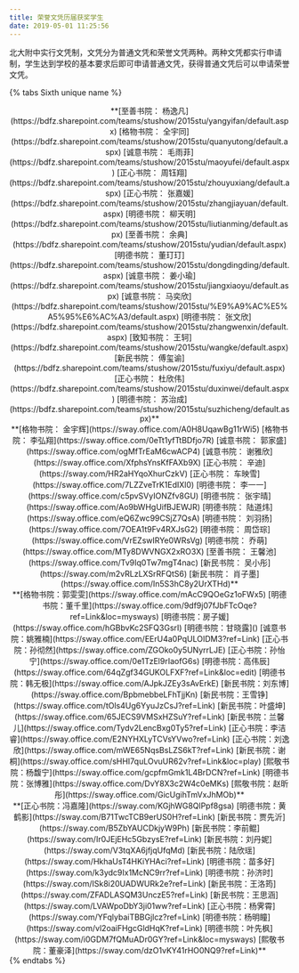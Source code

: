 ```yaml
---
title: 荣誉文凭历届获奖学生
date: 2019-05-01 11:25:56
---
```

北大附中实行文凭制，文凭分为普通文凭和荣誉文凭两种。两种文凭都实行申请制，学生达到学校的基本要求后即可申请普通文凭，获得普通文凭后可以申请荣誉文凭。

{% tabs Sixth unique name %}
<!-- tab 2015年@user-circle -->
<center>
**[至善书院： 杨逸凡](https://bdfz.sharepoint.com/teams/stushow/2015stu/yangyifan/default.aspx)
[格物书院： 全宇同](https://bdfz.sharepoint.com/teams/stushow/2015stu/quanyutong/default.aspx)
[诚意书院： 毛雨菲](https://bdfz.sharepoint.com/teams/stushow/2015stu/maoyufei/default.aspx)
[正心书院： 周钰翔](https://bdfz.sharepoint.com/teams/stushow/2015stu/zhouyuxiang/default.aspx)
[正心书院： 张嘉媛](https://bdfz.sharepoint.com/teams/stushow/2015stu/zhangjiayuan/default.aspx)
[明德书院： 柳天明](https://bdfz.sharepoint.com/teams/stushow/2015stu/liutianming/default.aspx)
[至善书院： 余典](https://bdfz.sharepoint.com/teams/stushow/2015stu/yudian/default.aspx)
[明德书院： 董玎玎](https://bdfz.sharepoint.com/teams/stushow/2015stu/dongdingding/default.aspx)
[诚意书院： 姜小瑜](https://bdfz.sharepoint.com/teams/stushow/2015stu/jiangxiaoyu/default.aspx)
[诚意书院： 马奕欣](https://bdfz.sharepoint.com/teams/stushow/2015stu/%E9%A9%AC%E5%A5%95%E6%AC%A3/default.aspx)
[明德书院： 张文欣](https://bdfz.sharepoint.com/teams/stushow/2015stu/zhangwenxin/default.aspx)
[致知书院： 王轲](https://bdfz.sharepoint.com/teams/stushow/2015stu/wangke/default.aspx)
[新民书院： 傅玺谕](https://bdfz.sharepoint.com/teams/stushow/2015stu/fuxiyu/default.aspx)
[正心书院： 杜欣伟](https://bdfz.sharepoint.com/teams/stushow/2015stu/duxinwei/default.aspx)
[明德书院： 苏治成](https://bdfz.sharepoint.com/teams/stushow/2015stu/suzhicheng/default.aspx)**
</center>
<!-- endtab -->

<!-- tab 2016年 @user-circle -->
<center>
**[格物书院： 金宇辉](https://sway.office.com/A0H8UqawBg11rWi5)
[格物书院： 李弘翔](https://sway.office.com/0eTt1yfTtBDfjo7R)
[诚意书院： 郭家盛](https://sway.office.com/ogMfTrEaM6cwACP4)
[诚意书院： 谢雅欣](https://sway.office.com/XfphsYnsKfFAXb9X)
[正心书院： 辛迪](https://sway.com/HR2aHYqoXhurCzkV)
[正心书院： 车映雪](https://sway.office.com/7LZZveTrK1EdIXl0)
[明德书院： 李一一](https://sway.office.com/c5pvSVyIONZfv8GU)
[明德书院： 张宇晴](https://sway.office.com/Ao9bWHgUifBJEWJR)
[明德书院： 陆道炜](https://sway.office.com/eQ6Zwc99CSjZ7QsA)
[明德书院： 刘羽扬](https://sway.office.com/7OEA1t9Fv4RXJsG2)
[明德书院： 周岱琮](https://sway.office.com/VrEZswIRYe0WRsVg)
[明德书院： 乔萌](https://sway.office.com/MTy8DWVNGX2xRO3X)
[至善书院： 王馨池](https://sway.office.com/Tv9Iq0Tw7mgT4nac)
[新民书院： 吴小彤](https://sway.com/m2vRLzLXSrRFQtS6)
[新民书院： 肖子墨](https://sway.office.com/In5S3hC8y2UrXTHd)**
</center>
<!-- endtab -->

<!-- tab 2017年@user-circle -->
<center>
**[格物书院：郭雯雯](https://sway.office.com/mAcC9QOeGz1oFWx5)
[明德书院：董千里](https://sway.office.com/9df9j07fJbFTcOqe?ref=Link&loc=mysways)
[明德书院：房子媛](https://sway.office.com/hGBbvKc2SFQ3GsrI)
[明德书院：甘晓露]()
[诚意书院：姚雅楠](https://sway.office.com/EErU4a0PqULOIDM3?ref=Link)
[正心书院：孙彻然](https://sway.office.com/ZGOko0y5UNyrrLJE)
[正心书院：孙怡宁](https://sway.office.com/0e1TzEl9rIaofG6s)
[明德书院：高伟辰](https://sway.office.com/64qZgf34GUKOLFXF?ref=Link&loc=edit)
[明德书院：韩无极](https://sway.office.com/AJpkJZEy3sAvErkE)
[新民书院：刘东博](https://sway.office.com/BpbmebbeLFhTjjKn)
[新民书院：王雪铮](https://sway.office.com/tOls4Ug6YyuJzCsJ?ref=Link)
[新民书院：叶盛坤](https://sway.office.com/65JECS9VMSxHZSuY?ref=Link)
[新民书院：兰馨儿](https://sway.office.com/Tydv2LencBxg0Ty5?ref=Link)
[正心书院：李洁睿](https://sway.office.com/E2NYHXLyTCVsYVwo?ref=Link)
[正心书院：刘逸欣](https://sway.office.com/mWE65NqsBsLZS6kT?ref=Link)
[新民书院：谢桐](https://sway.office.com/sHHI7quLOvuUR62v?ref=Link&loc=play)
[熙敬书院：杨馥宁](https://sway.office.com/gcpfmGmk1L4BrDCN?ref=Link)
[明德书院：张博雅](https://sway.office.com/DvY8X3c2W4c0eMKs)
[熙敬书院：赵昕彤](https://sway.office.com/GicUgihTmVxJhMOb)**
</center>
<!-- endtab -->

<!-- tab 2018年@user-circle -->
<center>
**[正心书院：冯嘉隆](https://sway.com/KGjhWG8QlPpf8gsa)
[明德书院：黄鹤影](https://sway.com/B71TwcTCB9erUS0H?ref=Link)
[新民书院：贾先沂](https://sway.com/B5ZbYAUCDkjyW9Ph)
[新民书院：李前鲲](https://sway.com/Ir0JEjEHc5GbzysE?ref=Link)
[新民书院：刘丹妮](https://sway.com/V3tqXA6jfjqUfqMd)
[新民书院：陆欣瑶](https://sway.com/HkhaUsT4HKiYHAci?ref=Link)
[明德书院：苗多好](https://sway.com/k3ydc9Ix1McNC9rr?ref=Link)
[明德书院：孙济时](https://sway.com/ISk8i20UADWURk2e?ref=Link)
[新民书院：王洛筠](https://sway.com/ZFADLASQM3UnczE5?ref=Link)
[新民书院：王思涵](https://sway.com/LVAWpoDbY3ji01ww?ref=Link)
[正心书院：杨霁霄](https://sway.com/YFqlybaiTBBGjlcz?ref=Link)
[明德书院：杨明瞳](https://sway.com/vl2oaiFHgcGldHqK?ref=Link)
[明德书院：叶先枫](https://sway.com/i0GDM7fQMuADr0GY?ref=Link&loc=mysways)
[熙敬书院：董豪泽](https://sway.com/dzO1vKY41rHO0NQ9?ref=Link)**
</center>
<!-- endtab -->
{% endtabs %}